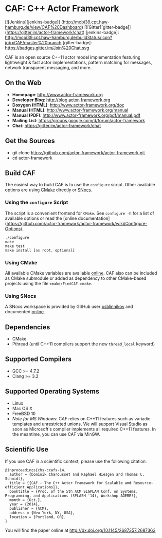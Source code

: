 # CAF: C++ Actor Framework

[![Jenkins][jenkins-badge]]
(http://mobi39.cpt.haw-hamburg.de/view/CAF%20Dashboard)
[![Gitter][gitter-badge]]
(https://gitter.im/actor-framework/chat)
[jenkins-badge]:
http://mobi39.cpt.haw-hamburg.de/buildStatus/icon?job=CAF/master%20branch
[gitter-badge]:
https://badges.gitter.im/Join%20Chat.svg

CAF is an open source C++11 actor model implementation featuring
lightweight & fast actor implementations, pattern matching for messages,
network transparent messaging, and more.

## On the Web

* __Homepage__: http://www.actor-framework.org
* __Developer Blog__: http://blog.actor-framework.org
* __Doxygen (HTML)__: http://www.actor-framework.org/doc
* __Manual (HTML)__: http://www.actor-framework.org/manual
* __Manual (PDF)__: http://www.actor-framework.org/pdf/manual.pdf
* __Mailing List__: https://groups.google.com/d/forum/actor-framework
* __Chat__: https://gitter.im/actor-framework/chat

## Get the Sources

* git clone https://github.com/actor-framework/actor-framework.git
* cd actor-framework

## Build CAF

The easiest way to build CAF is to use the `configure` script. Other available
options are using [CMake](http://www.cmake.org/) directly or
[SNocs](https://github.com/airutech/snocs).

### Using the `configure` Script

The script is a convenient frontend for `CMake`. See `configure -h`
for a list of available options or read the
[online documentation]
(https://github.com/actor-framework/actor-framework/wiki/Configure-Options).

```
./configure
make
make test
make install [as root, optional]
```

### Using CMake

All available CMake variables are available
[online](https://github.com/actor-framework/actor-framework/wiki/CMake-Options).
CAF also can be included as CMake submodule or added as dependency to other
CMake-based projects using the file `cmake/FindCAF.cmake`.

### Using SNocs

A SNocs workspace is provided by GitHub user
[osblinnikov](https://github.com/osblinnikov) and documented
[online](https://github.com/actor-framework/actor-framework/wiki/Using-SNocs).

## Dependencies

* CMake
* Pthread (until C++11 compilers support the new `thread_local` keyword)

## Supported Compilers

* GCC >= 4.7.2
* Clang >= 3.2

## Supported Operating Systems

* Linux
* Mac OS X
* FreeBSD 10
* *Note for MS Windows*: CAF relies on C++11 features such as variadic templates
  and unrestricted unions. We will support Visual Studio as soon as Microsoft's
  compiler implements all required C++11 features. In the meantime, you can
  use CAF via MinGW.

## Scientific Use

If you use CAF in a scientific context, please use the following citation:

```
@inproceedings{chs-ccafs-14,
  author = {Dominik Charousset and Raphael Hiesgen and Thomas C. Schmidt},
  title = {{CAF - The C++ Actor Framework for Scalable and Resource-efficient Applications}},
  booktitle = {Proc. of the 5th ACM SIGPLAN Conf. on Systems, Programming, and Applications (SPLASH '14), Workshop AGERE!},
  month = {Oct.},
  year = {2014},
  publisher = {ACM},
  address = {New York, NY, USA},
  location = {Portland, OR},
}
```

You will find the paper online at http://dx.doi.org/10.1145/2687357.2687363
